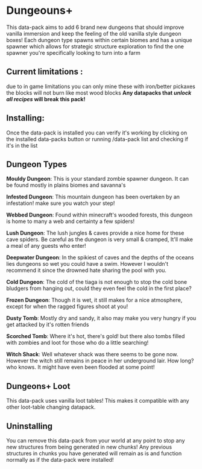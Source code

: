 # Dungeouns+
This data-pack aims to add 6 brand new dungeons that should improve vanilla immersion and keep the feeling of the old vanilla style dungeon boxes! Each dungeon type spawns within certain biomes and has a unique spawner which allows for strategic structure exploration to find the one spawner you're specifically looking to turn into a farm

## Current limitations :
due to in game limitations you can only mine these with iron/better pickaxes
the blocks will not burn like most wood blocks
**Any datapacks that _unlock all recipes_ will break this pack!**

## Installing:
Once the data-pack is installed you can verify it's working by clicking on the installed data-packs button or running /data-pack list and checking if it's in the list

## Dungeon Types

**Mouldy Dungeon**: This is your standard zombie spawner dungeon. It can be found mostly in plains biomes and savanna's

**Infested Dungeon**: This mountain dungeon has been overtaken by an infestation! make sure you watch your step!

**Webbed Dungeon**: Found within minecraft's wooded forests, this dungeon is home to many a web and certainty a few spiders!

**Lush Dungeon**: The lush jungles & caves provide a nice home for these cave spiders. Be careful as the dungeon is very small & cramped, It'll make a meal of any guests who enter!

**Deepwater Dungeon**: In the spikiest of caves and the depths of the oceans lies dungeons so wet you could have a swim. However I wouldn't recommend it since the drowned hate sharing the pool with you.

**Cold Dungeon**: The cold of the tiaga is not enough to stop the cold bone bludgers from hanging out, could they even feel the cold in the first place?

**Frozen Dungeon**: Though it is wet, it still makes for a nice atmosphere, except for when the ragged figures shoot at you!

**Dusty Tomb**: Mostly dry and sandy, it also may make you very hungry if you get attacked by it's rotten friends

**Scorched Tomb**: Where it's hot, there's gold! but there also tombs filled with zombies and loot for those who do a little searching!

**Witch Shack**: Well whatever shack was there seems to be gone now. However the witch still remains in peace in her underground lair. How long? who knows. It might have even been flooded at some point!


## Dungeons+ Loot
This data-pack uses vanilla loot tables! This makes it compatible with any other loot-table changing datapack.

## Uninstalling
You can remove this data-pack from your world at any point to stop any new structures from being generated in new chunks!
Any previous structures in chunks you have generated will remain as is and function normally as if the data-pack were installed!
